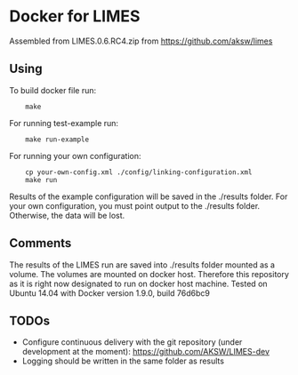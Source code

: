 # Docker for LIMES

Assembled from LIMES.0.6.RC4.zip from https://github.com/aksw/limes

## Using
To build docker file run:
```
    make
```

For running test-example run:
```
    make run-example
```

For running your own configuration:
```
    cp your-own-config.xml ./config/linking-configuration.xml
    make run
```

Results of the example configuration will be saved in the ./results folder. For your own configuration, you must point output to the ./results folder. Otherwise, the data will be lost.

## Comments
The results of the LIMES run are saved into ./results folder mounted as a volume. The volumes are mounted on docker host. Therefore this repository as it is right now designated to run on docker host machine.
Tested on Ubuntu 14.04 with Docker version 1.9.0, build 76d6bc9

## TODOs
* Configure continuous delivery with the git repository (under development at the moment): https://github.com/AKSW/LIMES-dev
* Logging should be written in the same folder as results
